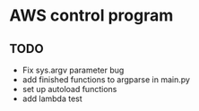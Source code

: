 # AWS control program

## TODO

- Fix sys.argv parameter bug
- add finished functions to argparse in main.py
- set up autoload functions
- add lambda test 